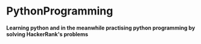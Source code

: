 # PythonProgramming

**Learning python and in the meanwhile practising python programming by solving HackerRank's problems**
